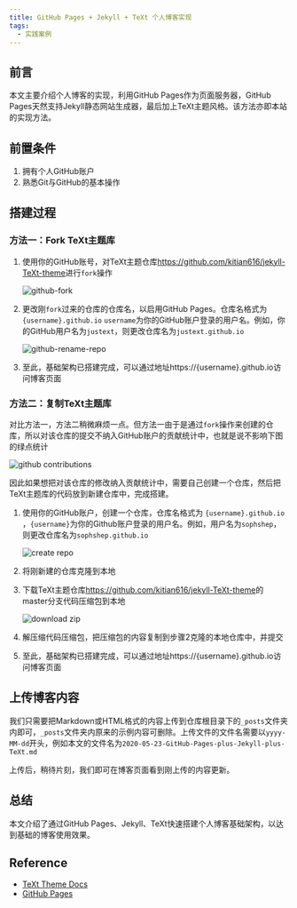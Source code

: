 ```yaml
---
title: GitHub Pages + Jekyll + TeXt 个人博客实现
tags: 
  - 实践案例
---
```


## 前言

本文主要介绍个人博客的实现，利用GitHub Pages作为页面服务器，GitHub Pages天然支持Jekyll静态网站生成器，最后加上TeXt主题风格。该方法亦即本站的实现方法。

<!--more-->

## 前置条件

1. 拥有个人GitHub账户
2. 熟悉Git与GitHub的基本操作

## 搭建过程

### 方法一：Fork TeXt主题库

1. 使用你的GitHub账号，对TeXt主题仓库<https://github.com/kitian616/jekyll-TeXt-theme>进行`fork`操作

   ![github-fork](https://i.loli.net/2020/05/23/y3CbEPBxSsHr7Ld.jpg)

2. 更改刚`fork`过来的仓库的仓库名，以启用GitHub Pages。仓库名格式为`{username}.github.io`  `username`为你的GitHub账户登录的用户名。例如，你的GitHub用户名为`justext`，则更改仓库名为`justext.github.io`

   ![github-rename-repo](https://i.loli.net/2020/05/23/h6UuFY4m1t72Ioy.jpg)

3. 至此，基础架构已搭建完成，可以通过地址https://{username}.github.io访问博客页面

### 方法二：复制TeXt主题库

对比方法一，方法二稍微麻烦一点。但方法一由于是通过`fork`操作来创建的仓库，所以对该仓库的提交不纳入GitHub账户的贡献统计中，也就是说不影响下图的绿点统计

![github contributions](https://i.loli.net/2020/05/23/KIqdicwLN8ShbzF.png)

因此如果想把对该仓库的修改纳入贡献统计中，需要自己创建一个仓库，然后把TeXt主题库的代码放到新建仓库中，完成搭建。

1. 使用你的GitHub账户，创建一个仓库，仓库名格式为 `{username}.github.io` ，`{username}`为你的Github账户登录的用户名。例如，用户名为`sophshep`，则更改仓库名为`sophshep.github.io`

   ![create repo](https://i.loli.net/2020/05/23/nlcfrh7axC6mMTw.png)

2. 将刚新建的仓库克隆到本地

3. 下载TeXt主题仓库<https://github.com/kitian616/jekyll-TeXt-theme>的master分支代码压缩包到本地

   ![download zip](https://i.loli.net/2020/05/23/RWXhZkeYVG3DgaH.png)

4. 解压缩代码压缩包，把压缩包的内容复制到步骤2克隆的本地仓库中，并提交

5. 至此，基础架构已搭建完成，可以通过地址https://{username}.github.io访问博客页面

## 上传博客内容

我们只需要把Markdown或HTML格式的内容上传到仓库根目录下的`_posts`文件夹内即可，`_posts`文件夹内原来的示例内容可删除。上传文件的文件名需要以`yyyy-MM-dd`开头，例如本文的文件名为`2020-05-23-GitHub-Pages-plus-Jekyll-plus-TeXt.md`

上传后，稍待片刻，我们即可在博客页面看到刚上传的内容更新。

## 总结

本文介绍了通过GitHub Pages、Jekyll、TeXt快速搭建个人博客基础架构，以达到基础的博客使用效果。

## Reference

* [TeXt Theme Docs](https://tianqi.name/jekyll-TeXt-theme/docs/en/quick-start)
* [GitHub Pages](https://pages.github.com/)